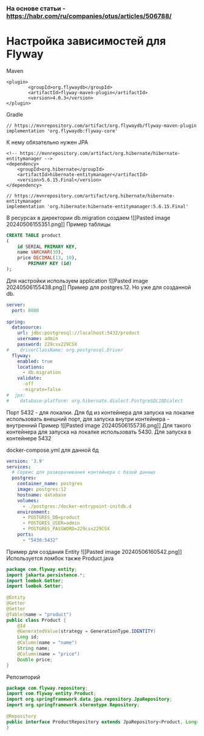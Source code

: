 ### На основе статьи - https://habr.com/ru/companies/otus/articles/506788/

# Настройка зависимостей для Flyway
Maven
```
<plugin>
		<groupId>org.flywaydb</groupId>
		<artifactId>flyway-maven-plugin</artifactId>
		<version>4.0.3</version>
</plugin>
```
Gradle 
```
// https://mvnrepository.com/artifact/org.flywaydb/flyway-maven-plugin
implementation 'org.flywaydb:flyway-core'
```
К нему обязательно нужен JPA
```
<!-- https://mvnrepository.com/artifact/org.hibernate/hibernate-entitymanager -->
<dependency>
    <groupId>org.hibernate</groupId>
    <artifactId>hibernate-entitymanager</artifactId>
    <version>5.6.15.Final</version>
</dependency>
```

```
// https://mvnrepository.com/artifact/org.hibernate/hibernate-entitymanager
implementation 'org.hibernate:hibernate-entitymanager:5.6.15.Final'
```


В ресурсах в директории db.migration создаем
![[Pasted image 20240506155351.png]]
Пример таблицы
```sql
CREATE TABLE product  
(  
    id SERIAL PRIMARY KEY,  
    name VARCHAR(30),  
    price DECIMAL(13, 10),  
        PRIMARY KEY (id)  
);
```
Для настройки используем application
![[Pasted image 20240506155438.png]]
Пример для postgres.12. Но уже для созданной db.
```yml
server:  
  port: 8080  
  
spring:  
  datasource:  
    url: jdbc:postgresql://localhost:5432/product  
    username: admin  
    password: 229csx229CSX  
#    driverClassName: org.postgresql.Driver  
  flyway:  
    enabled: true  
    locations:  
      - db.migration  
    validate:  
      -off  
      -migrate=false  
#  jpa:  
#    database-platform: org.hibernate.dialect.PostgreSQL10Dialect
```
Порт 5432 - для локалки. Для бд из контейнера для запуска на локалке использовать внешний порт, для запуска внутри контейнера - внутренний
Пример
![[Pasted image 20240506155736.png]]
Для такого контейнера для запуска на локалке использовать 5430. Для запуска в контейнере 5432

docker-compose.yml для данной бд
```yml
version: '3.9'  
services:  
  # Сервис для разворачивания контейнера с базой данных  
  postgres:  
    container_name: postgres  
    image: postgres:12  
    hostname: database  
    volumes:  
      - ./postgres:/docker-entrypoint-initdb.d  
    environment:  
      - POSTGRES_DB=product  
      - POSTGRES_USER=admin  
      - POSTGRES_PASSWORD=229csx229CSX  
    ports:  
      - "5430:5432"
```


Пример для создания Entity
![[Pasted image 20240506160542.png]]
Используется ломбок также
Product.java
```java
package com.flyway.entity;  
import jakarta.persistence.*;  
import lombok.Getter;  
import lombok.Setter;  
  
@Entity  
@Getter  
@Setter  
@Table(name = "product")  
public class Product {  
    @Id  
    @GeneratedValue(strategy = GenerationType.IDENTITY)  
    Long id;  
    @Column(name = "name")  
    String name;  
    @Column(name = "price")  
    Double price;  
}
```
Репозиторий
```java
package com.flyway.repository;  
import com.flyway.entity.Product;  
import org.springframework.data.jpa.repository.JpaRepository;  
import org.springframework.stereotype.Repository;  
  
@Repository  
public interface ProductRepository extends JpaRepository<Product, Long> {  
}
```




